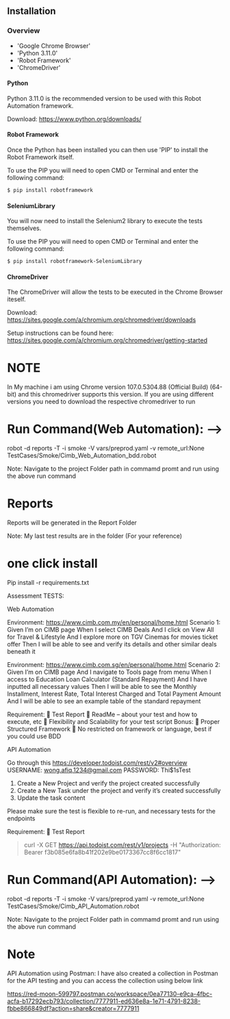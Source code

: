 ## Installation

### Overview
- 'Google Chrome Browser'
- 'Python 3.11.0'
- 'Robot Framework'
- 'ChromeDriver'


#### Python

Python 3.11.0 is the recommended version to be used with this Robot Automation framework.

Download: https://www.python.org/downloads/

#### Robot Framework

Once the Python has been installed you can then use 'PIP' to install the Robot Framework itself.

To use the PIP you will need to open CMD or Terminal and enter the following command:

```bash
$ pip install robotframework
```

#### SeleniumLibrary

You will now need to install the Selenium2 library to execute the tests themselves.

To use the PIP you will need to open CMD or Terminal and enter the following command:

```bash
$ pip install robotframework-SeleniumLibrary
```

#### ChromeDriver

The ChromeDriver will allow the tests to be executed in the Chrome Browser iteself.

Download: https://sites.google.com/a/chromium.org/chromedriver/downloads

Setup instructions can be found here: https://sites.google.com/a/chromium.org/chromedriver/getting-started

# NOTE 
In My machine i am using Chrome version 107.0.5304.88 (Official Build) (64-bit) and this chromedriver supports this version. If you are using different versions you need to download the respective chromedriver to run



# Run Command(Web Automation): -->
robot -d reports -T -i smoke -V vars/preprod.yaml -v remote_url:None  TestCases/Smoke/Cimb_Web_Automation_bdd.robot 

Note: Navigate to the project Folder path in commamd promt and run using the above run command 

# Reports

Reports will be generated in the Report Folder 

Note: My last test results are in the folder (For your reference)

# one click install
Pip install -r requirements.txt


Assessment TESTS:

Web Automation

Environment: https://www.cimb.com.my/en/personal/home.html
Scenario 1: 
Given I’m on CIMB page
When I select CIMB Deals
And I click on View All for Travel & Lifestyle
And I explore more on TGV Cinemas for movies ticket offer
Then I will be able to see and verify its details and other similar deals beneath it

Environment: https://www.cimb.com.sg/en/personal/home.html 
Scenario 2:
Given I’m on CIMB page
And I navigate to Tools page from menu
When I access to Education Loan Calculator (Standard Repayment) 
And I have inputted all necessary values
Then I will be able to see the Monthly Installment, Interest Rate, Total Interest Charged and Total Payment Amount
And I will be able to see an example table of the standard repayment

Requirement:
	Test Report
	ReadMe – about your test and how to execute, etc
	Flexibility and Scalability for your test script
Bonus:
	Proper Structured Framework
	No restricted on framework or language, best if you could use BDD 



API Automation

Go through this https://developer.todoist.com/rest/v2#overview 
USERNAME: wong.afiq.1234@gmail.com
PASSWORD: Thi$1sTest

1.	Create a New Project and verify the project created successfully
2.	Create a New Task under the project and verify it’s created successfully
3.	Update the task content

Please make sure the test is flexible to re-run, and necessary tests for the endpoints

Requirement:
	Test Report
 
> curl -X GET https://api.todoist.com/rest/v1/projects -H "Authorization: Bearer f3b085e6fa8b41f202e9be0173367cc8f6cc1817"


# Run Command(API Automation): -->
robot -d reports -T -i smoke -V vars/preprod.yaml -v remote_url:None  TestCases/Smoke/Cimb_API_Automation.robot 

Note: Navigate to the project Folder path in commamd promt and run using the above run command 


# Note
API Automation using Postman:
I have also created a collection in Postman for the API testing and you can access the collection using below link

https://red-moon-599797.postman.co/workspace/0ea77130-e9ca-4fbc-acfa-b17292ecb793/collection/7777911-ed636e8a-1e71-4791-8238-fbbe866849df?action=share&creator=7777911

